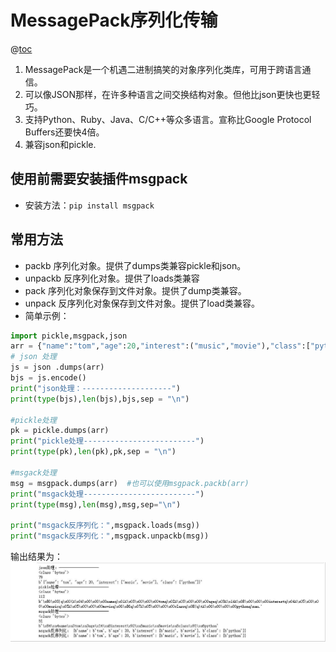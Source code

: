 # MessagePack序列化传输

@[toc](目录结构)  

1. MessagePack是一个机遇二进制搞笑的对象序列化类库，可用于跨语言通信。
2. 可以像JSON那样，在许多种语言之间交换结构对象。但他比json更快也更轻巧。
3. 支持Python、Ruby、Java、C/C++等众多语言。宣称比Google Protocol Buffers还要快4倍。
4. 兼容json和pickle.

## 使用前需要安装插件msgpack

* 安装方法：`pip install msgpack `

## 常用方法

* packb 序列化对象。提供了dumps类兼容pickle和json。
* unpackb 反序列化对象。提供了loads类兼容
* pack 序列化对象保存到文件对象。提供了dump类兼容。
* unpack 反序列化对象保存到文件对象。提供了load类兼容。 
* 简单示例：

````python
import pickle,msgpack,json
arr = {"name":"tom","age":20,"interest":("music","movie"),"class":["python"]}
# json 处理
js = json .dumps(arr)
bjs = js.encode()
print("json处理：--------------------")
print(type(bjs),len(bjs),bjs,sep = "\n")

#pickle处理
pk = pickle.dumps(arr)
print("pickle处理-------------------------")
print(type(pk),len(pk),pk,sep = "\n")

#msgack处理
msg = msgpack.dumps(arr)  #也可以使用msgpack.packb(arr)
print("msgack处理-------------------------")
print(type(msg),len(msg),msg,sep="\n")

print("msgack反序列化：",msgpack.loads(msg))
print("msgack反序列化：",msgpack.unpackb(msg))

````  

输出结果为：  
![msgpack001](https://raw.githubusercontent.com/1263351411/xdd.github.io/master/img/python/msgpack001.jpg)  
